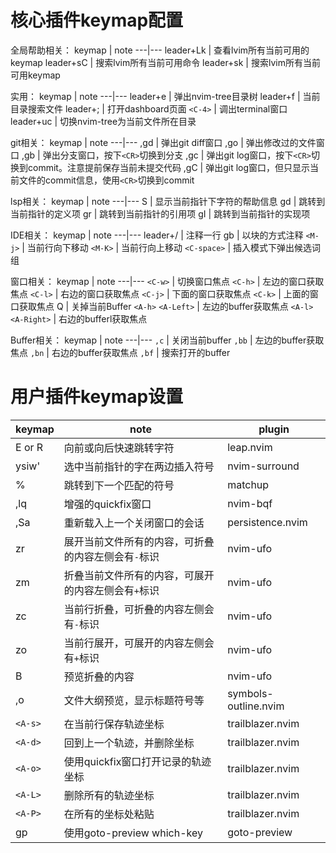 # 核心插件keymap配置

全局帮助相关：
keymap | note
---|---
leader+Lk | 查看lvim所有当前可用的keymap
leader+sC | 搜索lvim所有当前可用命令
leader+sk | 搜索lvim所有当前可用keymap


实用：
keymap | note
---|---
leader+e | 弹出nvim-tree目录树
leader+f | 当前目录搜索文件
leader+; | 打开dashboard页面
`<C-4>` | 调出terminal窗口
leader+uc | 切换nvim-tree为当前文件所在目录


git相关：
keymap | note
---|---
,gd | 弹出git diff窗口
,go | 弹出修改过的文件窗口
,gb | 弹出分支窗口，按下`<CR>`切换到分支
,gc | 弹出git log窗口，按下`<CR>`切换到commit。注意提前保存当前未提交代码
,gC | 弹出git log窗口，但只显示当前文件的commit信息，使用`<CR>`切换到commit


lsp相关：
keymap | note
---|---
S | 显示当前指针下字符的帮助信息
gd | 跳转到当前指针的定义项
gr | 跳转到当前指针的引用项
gI | 跳转到当前指针的实现项


IDE相关：
keymap | note
---|---
leader+/ | 注释一行
gb | 以块的方式注释
`<M-j>` | 当前行向下移动
`<M-K>` | 当前行向上移动
`<C-space>` |  插入模式下弹出候选词组


窗口相关：
keymap | note
---|---
`<C-w>` | 切换窗口焦点
`<C-h>` | 左边的窗口获取焦点
`<C-l>` | 右边的窗口获取焦点
`<C-j>` | 下面的窗口获取焦点
`<C-k>` | 上面的窗口获取焦点
Q | 关掉当前Buffer
`<A-h>` `<A-Left>` | 左边的buffer获取焦点
`<A-l>` `<A-Right>` | 右边的bufferl获取焦点


Buffer相关：
keymap | note
---|---
`,c` | 关闭当前buffer
`,bb` | 左边的buffer获取焦点
`,bn` | 右边的buffer获取焦点
`,bf` | 搜索打开的buffer


# 用户插件keymap设置

keymap | note | plugin
---|---|--
E or R | 向前或向后快速跳转字符 | leap.nvim
ysiw' | 选中当前指针的字在两边插入符号 | nvim-surround
% | 跳转到下一个匹配的符号 | matchup 
,lq | 增强的quickfix窗口 | nvim-bqf
,Sa | 重新载入上一个关闭窗口的会话 | persistence.nvim
zr | 展开当前文件所有的内容，可折叠的内容左侧会有`-`标识 | nvim-ufo 
zm | 折叠当前文件所有的内容，可展开的内容左侧会有`+`标识 | nvim-ufo 
zc | 当前行折叠，可折叠的内容左侧会有`-`标识 | nvim-ufo
zo | 当前行展开，可展开的内容左侧会有`+`标识 | nvim-ufo
B | 预览折叠的内容 | nvim-ufo
,o | 文件大纲预览，显示标题符号等 | symbols-outline.nvim
`<A-s>` | 在当前行保存轨迹坐标| trailblazer.nvim
`<A-d>` | 回到上一个轨迹，并删除坐标| trailblazer.nvim
`<A-o>` | 使用quickfix窗口打开记录的轨迹坐标| trailblazer.nvim
`<A-L>` | 删除所有的轨迹坐标| trailblazer.nvim
`<A-P>` | 在所有的坐标处粘贴| trailblazer.nvim
gp | 使用goto-preview which-key | goto-preview

